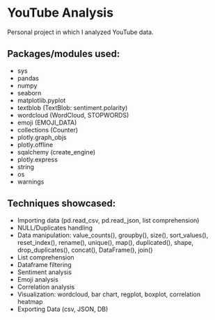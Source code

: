 # YouTube Analysis
Personal project in which I analyzed YouTube data.

## Packages/modules used:

- sys
- pandas
- numpy
- seaborn
- matplotlib.pyplot
- textblob (TextBlob: sentiment.polarity)
- wordcloud (WordCloud, STOPWORDS)
- emoji (EMOJI_DATA)
- collections (Counter)
- plotly.graph_objs
- plotly.offline
- sqalchemy (create_engine)
- plotly.express
- string
- os
- warnings

## Techniques showcased:

- Importing data (pd.read_csv, pd.read_json, list comprehension)
- NULL/Duplicates handling
- Data manipulation: value_counts(), groupby(), size(), sort_values(), reset_index(), rename(), unique(), map(), duplicated(), shape, drop_duplicates(), concat(), DataFrame(), join()
- List comprehension
- Dataframe filtering
- Sentiment analysis
- Emoji analysis
- Correlation analysis
- Visualization: wordcloud, bar chart, regplot, boxplot, correlation heatmap
- Exporting Data (csv, JSON, DB)

